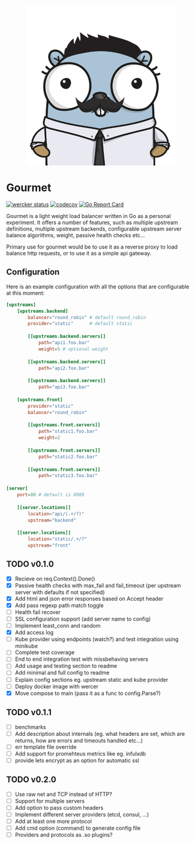 <p align="center">
<img src="docs/img/logo.png" alt="Gourmet" title="Gourmet" width="400" />
</p>

# Gourmet
[![wercker status](https://app.wercker.com/status/949708198ad9641d1d0ba724528173f5/s/master "wercker status")](https://app.wercker.com/project/byKey/949708198ad9641d1d0ba724528173f5)
[![codecov](https://codecov.io/gh/tonto/gourmet/branch/master/graph/badge.svg)](https://codecov.io/gh/tonto/gourmet)
[![Go Report Card](https://goreportcard.com/badge/github.com/tonto/gourmet)](https://goreportcard.com/report/github.com/tonto/gourmet)

Gourmet is a light weight load balancer written in Go as a personal experiment. 
It offers a number of features, such as multiple upstream definitions, multiple upstream backends,
configurable upstream server balance algorithms, weight, passive health checks etc...

Primary use for gourmet would be to use it as a reverse proxy to load balance http requests, 
or to use it as a simple api gateway.

## Configuration
Here is an example configuration with all the options that are configurable at this moment:

```toml
[upstreams]
    [upstreams.backend]
        balancer="round_robin" # default round_robin 
        provider="static"      # default static

        [[upstreams.backend.servers]]
            path="api1.foo.bar"
            weight=5 # optional weight

        [[upstreams.backend.servers]]
            path="api2.foo.bar"

        [[upstreams.backend.servers]]
            path="api3.foo.bar"

    [upstreams.front]
        provider="static"
        balancer="round_robin"

        [[upstreams.front.servers]]
            path="static1.foo.bar"
            weight=2    

        [[upstreams.front.servers]]
            path="static2.foo.bar"

        [[upstreams.front.servers]]
            path="static3.foo.bar"

[server]
    port=80 # default is 8080

    [[server.locations]]
        location="api/(.+/?)"
        upstream="backend"

    [[server.locations]]
        location="static/.+/?"
        upstream="front"
```

## TODO v0.1.0
- [x] Recieve on req.Context().Done()
- [x] Passive health checks with max_fail and fail_timeout (per upstream server with defaults if not specified)
- [x] Add html and json error responses based on Accept header
- [x] Add pass regexp path match toggle
- [ ] Health fail recover
- [ ] SSL configuration support (add server name to config)
- [ ] Implement least_conn and random 
- [x] Add access log 
- [ ] Kube provider using endpoints (watch?) and test integration using minikube
- [ ] Complete test coverage 
- [ ] End to end integration test with missbehaving servers 
- [ ] Add usage and testing section to readme
- [ ] Add minimal and full config to readme
- [ ] Explain config sections eg. upstream static and kube provider
- [ ] Deploy docker image with wercer
- [X] Move compose to main (pass it as a func to config.Parse?) 

## TODO v0.1.1
- [ ] benchmarks
- [ ] Add description about internals (eg. what headers are set, which are returns, how are errors and timeouts handled etc...)
- [ ] err template file override
- [ ] Add support for promehteus metrics like eg. infulxdb
- [ ] provide lets encrypt as an option for automatic ssl

## TODO v0.2.0 
- [ ] Use raw net and TCP instead of HTTP?
- [ ] Support for multiple servers
- [ ] Add option to pass custom headers
- [ ] Implement different server providers (etcd, consul, ...)
- [ ] Add at least one more protocol 
- [ ] Add cmd option (command) to generate config file
- [ ] Providers and protocols as .so plugins?